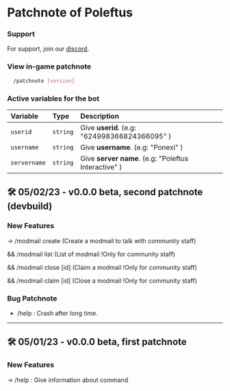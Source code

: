 # Patchnote of Poleftus

### Support

For support, join our [discord](https://discord.gg/CrQ7UTN8am).

### View in-game patchnote

```bash
  /patchnote [version]
```

### Active variables for the bot

| Variable | Type     | Description                       |
| :-------- | :------- | :-------------------------------- |
| `userid`      | `string` | Give **userid**. (e.g: "624998366824366095" ) |
| `username`      | `string` | Give **username**. (e.g: "Ponexi" ) |
| `servername`      | `string` | Give **server name**. (e.g: "Poleftus Interactive" ) |

## 🛠 05/02/23 - v0.0.0 beta, second patchnote (devbuild)

### New Features

-> /modmail create (Create a modmail to talk with community staff)

&& /modmail list (List of modmail !Only for community staff)

&& /modmail close [id] (Claim a modmail !Only for community staff)

&& /modmail claim [id] (Close a modmail !Only for community staff)

### Bug Patchnote 
- /help : Crash after long time.

---

## 🛠 05/01/23 - v0.0.0 beta, first patchnote

### New Features

-> /help : Give information about command
